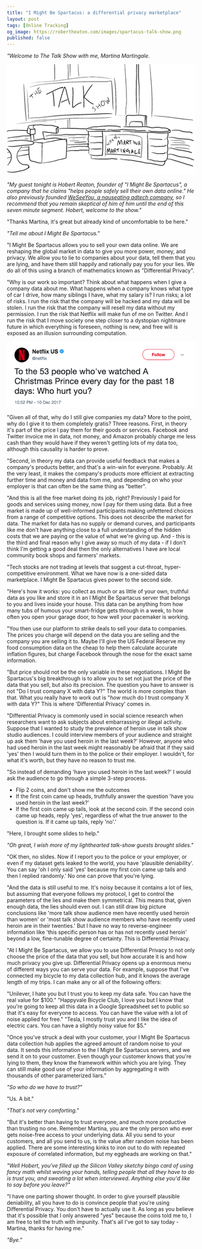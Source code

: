 ```yaml
---
title: "I Might Be Spartacus: a differential privacy marketplace"
layout: post
tags: [Online Tracking]
og_image: https://robertheaton.com/images/spartacus-talk-show.png
published: false
---
```

*"Welcome to The Talk Show with me, Martina Martingale.*

<img src="/images/spartacus-talk-show.png" />

*"My guest tonight is Hobert Reaton, founder of "I Might Be Spartacus", a company that he claims "helps people safely sell their own data online." He also previously founded [WeSeeYou, a nauseating adtech company](/2017/10/17/we-see-you-democratizing-de-anonymization/), so I recommend that you remain skeptical of him of him until the end of this seven minute segment. Hobert, welcome to the show."*

"Thanks Martina, it's great but already kind of uncomfortable to be here."

*"Tell me about I Might Be Spartacus."*

"I Might Be Spartacus allows you to sell your own data online. We are reshaping the global market in data to give you more power, money, and privacy. We allow you to lie to companies about your data, tell them that you are lying, and have them still happily and rationally pay you for your lies. We do all of this using a branch of mathematics known as "Differential Privacy".

"Why is our work so important? Think about what happens when I give a company data about me. What happens when a company knows what type of car I drive, how many siblings I have, what my salary is? I run risks; a lot of risks. I run the risk that the company will be hacked and my data will be stolen. I run the risk that the company will resell my data without my permission. I run the risk that Netflix will make fun of me on Twitter. And I run the risk that I move society one step closer to a dystopian nightmare future in which everything is foreseen, nothing is new, and free will is exposed as an illusion surrounding computation.

<img src="/images/spartacus-tweet.png" />

"Given all of that, why do I still give companies my data? More to the point, why do I give it to them completely gratis? Three reasons. First, in theory it's part of the price I pay them for their goods or services. Facebook and Twitter invoice me in data, not money, and Amazon probably charge me less cash than they would have if they weren't getting lots of my data too, although this causality is harder to prove.

"Second, in theory my data can provide useful feedback that makes a company's products better, and that's a win-win for everyone. Probably. At the very least, it makes the company's products more efficient at extracting further time and money and data from me, and depending on who your employer is that can often be the same thing as "better".

"And this is all the free market doing its job, right? Previously I paid for goods and services using money, now I pay for them using data. But a free market is made up of well-informed participants making unfettered choices from a range of competitive options. This does not describe the market for data. The market for data has no supply or demand curves, and participants like me don't have anything close to a full understanding of the hidden costs that we are paying or the value of what we're giving up. And - this is the third and final reason why I give away so much of my data - if I don't think I'm getting a good deal then the only alternatives I have are local community book shops and farmers' markets.

"Tech stocks are not trading at levels that suggest a cut-throat, hyper-competitive environment. What we have now is a one-sided data marketplace. I Might Be Spartacus gives power to the second side.

"Here's how it works: you collect as much or as little of your own, truthful data as you like and store it in an I Might Be Spartacus server that belongs to you and lives inside your house. This data can be anything from how many tubs of humous your smart-fridge gets through in a week, to how often you open your garage door, to how well your pacemaker is working.

"You then use our platform to strike deals to sell your data to companies. The prices you charge will depend on the data you are selling and the company you are selling it to. Maybe I'll give the US Federal Reserve my food consumption data on the cheap to help them calculate accurate inflation figures, but charge Facebook through the nose for the exact same information.

"But price should not be the only variable in these negotiations. I Might Be Spartacus's big breakthrough is to allow you to set not just the price of the data that you sell, but also its precision. The question you have to answer is not "Do I trust company X with data Y?" The world is more complex than that. What you really have to work out is "*how much* do I trust company X with data Y?" This is where 'Differential Privacy' comes in.

"Differential Privacy is commonly used in social science research when researchers want to ask subjects about embarrassing or illegal activity. Suppose that I wanted to study the prevalence of heroin use in talk show studio audiences. I could interview members of your audience and straight up ask them 'have you used heroin in the last week?' However, anyone who had used heroin in the last week might reasonably be afraid that if they said 'yes' then I would turn them in to the police or their employer. I wouldn't, for what it's worth, but they have no reason to trust me.

"So instead of demanding 'have you used heroin in the last week?' I would ask the audience to go through a simple 3-step process.

* Flip 2 coins, and don't show me the outcomes
* If the first coin came up heads, truthfully answer the question 'have you used heroin in the last week?'
* If the first coin came up tails, look at the second coin. If the second coin came up heads, reply 'yes', regardless of what the true answer to the question is. If it came up tails, reply 'no'.'

"Here, I brought some slides to help."

*"Oh great, I wish more of my lighthearted talk-show guests brought slides."*

"OK then, no slides. Now if I report you to the police or your employer, or even if my dataset gets leaked to the world, you have 'plausible deniability'. You can say 'oh I only said 'yes' because my first coin came up tails and then I replied randomly.' No one can prove that you're lying.

"And the data is still useful to me. It's noisy because it contains a lot of lies, but assuming that everyone follows my protocol, I get to control the parameters of the lies and make them symmetrical. This means that, given enough data, the lies should even out. I can still draw big picture conclusions like 'more talk show audience men have recently used heroin than women' or 'most talk show audience members who have recently used heroin are in their twenties.' But I have no way to reverse-engineer information like 'this specific person has or has not recently used heroin' beyond a low, fine-tunable degree of certainty. This is Differential Privacy.

"At I Might Be Spartacus, we allow you to use Differential Privacy to not only choose the price of the data that you sell, but how accurate it is and how much privacy you give up. Differential Privacy opens up a enormous menu of different ways you can serve your data. For example, suppose that I've connected my bicycle to my data collection hub, and it knows the average length of my trips. I can make any or all of the following offers:

"Unilever, I hate you but I trust you to keep my data safe. You can have the real value for $100."
"Happyvale Bicycle Club, I love you but I know that you're going to keep all this data in a Google Spreadsheet set to public so that it's easy for everyone to access. You can have the value with a lot of noise applied for free."
"Tesla, I mostly trust you and I like the idea of electric cars. You can have a slightly noisy value for $5."

"Once you've struck a deal with your customer, your I Might Be Spartacus data collection hub applies the agreed amount of random noise to your data. It sends this information to the I Might Be Spartacus servers, and we send it on to your customer. Even though your customer knows that you're lying to them, they know the framework within which you are lying. They can still make good use of your information by aggregating it with thousands of other parameterized liars."

*"So who do we have to trust?"*

"Us. A bit."

*"That's not very comforting."*

"But it's better than having to trust everyone, and much more productive than trusting no one. Remember Martina, you are the only person who ever gets noise-free access to your underlying data. All you send to your customers, and all you send to us, is the value after random noise has been applied. There are some interesting kinks to iron out to do with repeated exposure of correlated information, but my eggheads are working on that."

*"Well Hobert, you've filled up the Silicon Valley sketchy bingo card of using fancy math whilst waving your hands, telling people that all they have to do is trust you, and sweating a lot when interviewed. Anything else you'd like to say before you leave?"*

"I have one parting shower thought. In order to give yourself plausible deniability, all you have to do is convince people that you're using Differential Privacy. You don't have to actually use it. As long as you believe that it's possible that I only answered "yes" because the coins told me to, I am free to tell the truth with impunity. That's all I've got to say today - Martina, thanks for having me."

*"Bye."*
